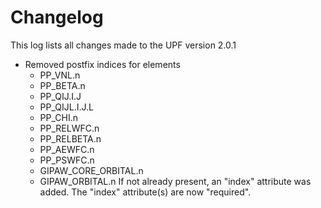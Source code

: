 Changelog
=========

This log lists all changes made to the UPF version 2.0.1

* Removed postfix indices for elements
    * PP_VNL.n
    * PP_BETA.n
    * PP_QIJ.I.J
    * PP_QIJL.I.J.L
    * PP_CHI.n
    * PP_RELWFC.n
    * PP_RELBETA.n
    * PP_AEWFC.n
    * PP_PSWFC.n
    * GIPAW_CORE_ORBITAL.n
    * GIPAW_ORBITAL.n
  If not already present, an "index" attribute was added.
  The "index" attribute(s) are now "required".
